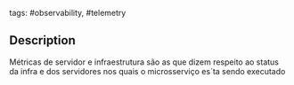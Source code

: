 tags: #observability,  #telemetry  

## Description

Métricas de servidor e infraestrutura são as que dizem respeito ao status da infra e dos servidores nos quais o microsserviço es´ta sendo executado